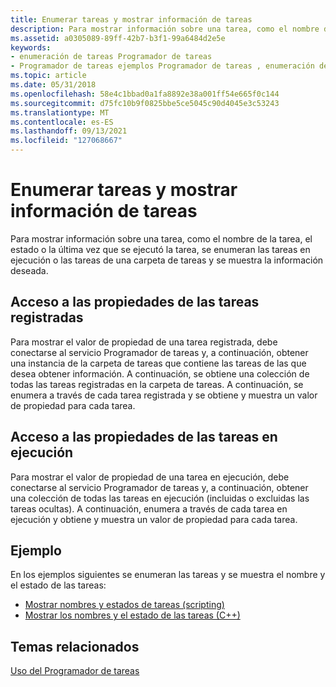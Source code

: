 ```yaml
---
title: Enumerar tareas y mostrar información de tareas
description: Para mostrar información sobre una tarea, como el nombre de la tarea, el estado o la última vez que se ejecutó la tarea, se enumeran las tareas en ejecución o las tareas de una carpeta de tareas y se muestra la información deseada.
ms.assetid: a0305089-89ff-42b7-b3f1-99a6484d2e5e
keywords:
- enumeración de tareas Programador de tareas
- Programador de tareas ejemplos Programador de tareas , enumeración de tareas
ms.topic: article
ms.date: 05/31/2018
ms.openlocfilehash: 58e4c1bbad0a1fa8892e38a001ff54e665f0c144
ms.sourcegitcommit: d75fc10b9f0825bbe5ce5045c90d4045e3c53243
ms.translationtype: MT
ms.contentlocale: es-ES
ms.lasthandoff: 09/13/2021
ms.locfileid: "127068667"
---
```

# <a name="enumerating-tasks-and-displaying-task-information"></a>Enumerar tareas y mostrar información de tareas

Para mostrar información sobre una tarea, como el nombre de la tarea, el estado o la última vez que se ejecutó la tarea, se enumeran las tareas en ejecución o las tareas de una carpeta de tareas y se muestra la información deseada.

## <a name="accessing-properties-of-registered-tasks"></a>Acceso a las propiedades de las tareas registradas

Para mostrar el valor de propiedad de una tarea registrada, debe conectarse al servicio Programador de tareas y, a continuación, obtener una instancia de la carpeta de tareas que contiene las tareas de las que desea obtener información. A continuación, se obtiene una colección de todas las tareas registradas en la carpeta de tareas. A continuación, se enumera a través de cada tarea registrada y se obtiene y muestra un valor de propiedad para cada tarea.

## <a name="accessing-properties-of-running-tasks"></a>Acceso a las propiedades de las tareas en ejecución

Para mostrar el valor de propiedad de una tarea en ejecución, debe conectarse al servicio Programador de tareas y, a continuación, obtener una colección de todas las tareas en ejecución (incluidas o excluidas las tareas ocultas). A continuación, enumera a través de cada tarea en ejecución y obtiene y muestra un valor de propiedad para cada tarea.

## <a name="example"></a>Ejemplo

En los ejemplos siguientes se enumeran las tareas y se muestra el nombre y el estado de las tareas:

-   [Mostrar nombres y estados de tareas (scripting)](displaying-task-names-and-state--scripting-.md)
-   [Mostrar los nombres y el estado de las tareas (C++)](displaying-task-names-and-state--c---.md)

## <a name="related-topics"></a>Temas relacionados

<dl> <dt>

[Uso del Programador de tareas](using-the-task-scheduler.md)
</dt> </dl>

 

 




